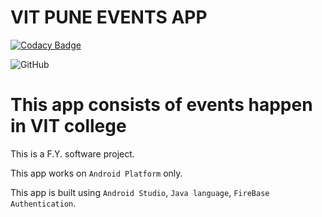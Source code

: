 # VIT PUNE EVENTS APP

[![Codacy Badge](https://api.codacy.com/project/badge/Grade/af93195f316b46c39db4f307ccbe4129)](https://app.codacy.com/manual/atharwakharkar/VIT_Pune_Events?utm_source=github.com&utm_medium=referral&utm_content=atharwa-24/VIT_Pune_Events&utm_campaign=Badge_Grade_Dashboard)

![GitHub](https://img.shields.io/github/license/atharwa-24/VIT_Pune_Events?logo=Github)

# This app consists of events happen in VIT college

This is a F.Y. software project.

This app works on `Android Platform` only.

This app is built using `Android Studio`, `Java language`,
`FireBase Authentication`.
